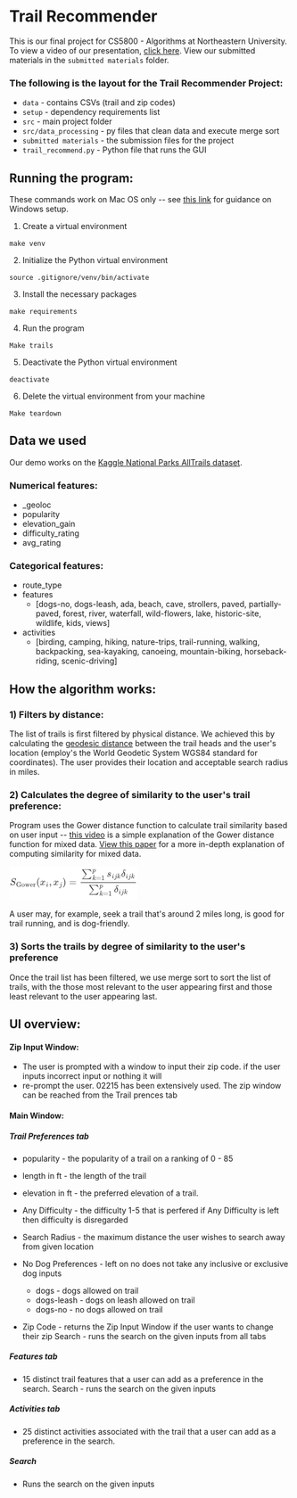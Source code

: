 # Trail Recommender

This is our final project for CS5800 - Algorithms at Northeastern University. To view a video of our presentation, [click here](https://youtu.be/qj9sqizcPlI). View our submitted materials in the `submitted materials` folder.


### The following is the layout for the Trail Recommender Project:
* `data` - contains CSVs (trail and zip codes)
* `setup` - dependency requirements list
* `src` - main project folder 
* `src/data_processing` - py files that clean data and execute merge sort
* `submitted materials` - the submission files for the project
* `trail_recommend.py` - Python file that runs the GUI

## Running the program:
These commands work on Mac OS only -- see [this link](https://packaging.python.org/en/latest/guides/installing-using-pip-and-virtual-environments/) for guidance on Windows setup.

1) Create a virtual environment
```
make venv
```
2) Initialize the Python virtual environment
```
source .gitignore/venv/bin/activate
```
3) Install the necessary packages
```
make requirements
```
4) Run the program
```
Make trails
```
5) Deactivate the Python virtual environment
```
deactivate
```
6) Delete the virtual environment from your machine
```
Make teardown
```

## Data we used
Our demo works on the [Kaggle National Parks AllTrails dataset](https://www.kaggle.com/datasets/planejane/national-park-trails).
### **Numerical features:**
* _geoloc
* popularity
* elevation_gain
* difficulty_rating
* avg_rating

### **Categorical features:**
* route_type
* features
    * [dogs-no, dogs-leash, ada, beach, cave, strollers, paved, partially-paved, forest, river, waterfall, wild-flowers, lake, historic-site, wildlife, kids, views]
* activities
    * [birding, camping, hiking, nature-trips, trail-running, walking, backpacking, sea-kayaking, canoeing, mountain-biking, horseback-riding, scenic-driving]
    
## How the algorithm works:
### 1) Filters by distance:
The list of trails is first filtered by physical distance. We achieved this by calculating the [geodesic distance](https://geopy.readthedocs.io/en/stable/#module-geopy.distance) between the trail heads and the user's location (employ's the World Geodetic System WGS84 standard for coordinates). The user provides their location and acceptable search radius in miles.

### 2) Calculates the degree of similarity to the user's trail preference:
Program uses the Gower distance function to calculate trail similarity based on user input -- [this video](https://www.youtube.com/watch?v=PHu8VoPv-o4) is a simple explanation of the Gower distance function for mixed data. [View this paper](https://www.researchgate.net/publication/327832223_Distance-based_clustering_of_mixed_data) for a more in-depth explanation of computing similarity for mixed data.

<img src="imgs/gower_formula.png">

A user may, for example, seek a trail that's around 2 miles long, is good for trail running, and is dog-friendly.

### 3) Sorts the trails by degree of similarity to the user's preference
Once the trail list has been filtered, we use merge sort to sort the list of trails, with the those most relevant to the user appearing first and those least relevant to the user appearing last.

## UI overview:

#### Zip Input Window:
* The user is prompted with a window to input their zip code. if the user inputs incorrect input or nothing it will
* re-prompt the user. 02215 has been extensively used. The zip window can be reached from the Trail prences tab

#### Main Window:
##### Trail Preferences tab
* popularity - the popularity of a trail on a ranking of 0 - 85
* length in ft - the length of the trail
* elevation in ft - the preferred elevation of a trail.
* Any Difficulty - the difficulty 1-5 that is perfered if Any Difficulty is left then difficulty is disregarded

* Search Radius - the maximum distance the user wishes to search away from given location

* No Dog Preferences - left on no does not take any inclusive or exclusive dog inputs
  * dogs - dogs allowed on trail
  * dogs-leash - dogs on leash allowed on trail
  * dogs-no - no dogs allowed on trail

* Zip Code - returns the Zip Input Window if the user wants to change their zip
            Search - runs the search on the given inputs from all tabs

##### Features tab
* 15 distinct trail features that a user can add as a preference in the search.
            Search - runs the search on the given inputs

##### Activities tab
* 25 distinct activities associated with the trail that a user can add as a preference in the search.

##### Search
* Runs the search on the given inputs